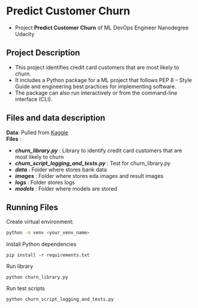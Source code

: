 # Predict Customer Churn

- Project **Predict Customer Churn** of ML DevOps Engineer Nanodegree Udacity

## Project Description
- This project identifies credit card customers that are most likely to churn.
- It includes a Python package for a ML project that follows PEP 8 – Style Guide and engineering best practices for implementing software.
- The package can also run interactively or from the command-line interface (CLI).

## Files and data description
**Data**: Pulled from [Kaggle](https://www.kaggle.com/datasets/sakshigoyal7/credit-card-customers)
<br>
**Files** :
- ***churn_library.py*** : Library to identify credit card customers that are most likely to churn
- ***churn_script_logging_and_tests.py*** : Test for churn_library.py
- ***data*** : Folder where stores bank data
- ***images*** : Folder where stores eda images and result images
- ***logs*** : Folder stores logs 
- ***models*** : Folder where models are stored


## Running Files
Create virtual environment:
```bash
python -m venv <your_venv_name>
```

Install Python dependencies
```
pip install -r requirements.txt
```

Run library
```
python churn_library.py
```

Run test scripts
```
python churn_script_logging_and_tests.py
```


